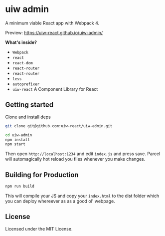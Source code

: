 uiw admin
===

A minimum viable React app with Webpack 4.

Preview: https://uiw-react.github.io/uiw-admin/

**What's inside?**

* `Webpack`
* `react`
* `react-dom`
* `react-router`
* `react-router`
* `less`
* `autoprefixer`
* `uiw-react` A Component Library for React

## Getting started

Clone and install deps

```bash
git clone git@github.com:uiw-react/uiw-admin.git

cd uiw-admin
npm install
npm start
```

Then open `http://localhost:1234` and edit `index.js` and press save. Parcel will automagically hot reload you files whenever you make changes.

## Building for Production

```bash
npm run build
```

This will compile your JS and copy your `index.html` to the dist folder which you can deploy whereever as as a good ol' webpage.

## License

Licensed under the MIT License.